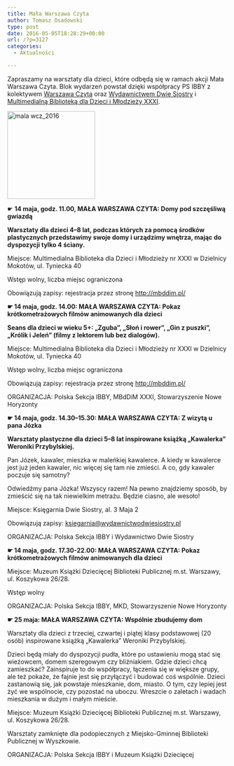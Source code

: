 ```yaml
---
title: Mała Warszawa Czyta
author: Tomasz Osadowski
type: post
date: 2016-05-05T18:28:29+00:00
url: /?p=3127
categories:
  - Aktualności

---
```

Zapraszamy na warsztaty dla dzieci, które odbędą się w ramach akcji Mała Warszawa Czyta. Blok wydarzeń powstał dzięki współpracy PS IBBY z kolektywem <a href="https://www.facebook.com/Warszawaczyta/?fref=ts" target="_blank">Warszawa Czyta</a> oraz <a href="http://www.wydawnictwodwiesiostry.pl/" target="_blank">Wydawnictwem Dwie Siostry</a> i <a href="http://mbddim.pl/" target="_blank">Multimedialną Biblioteką dla Dzieci i Młodzieży XXXI</a>.

<img class="alignnone size-medium wp-image-3128" src="http://www.ibby.pl/wp-content/uploads/2016/05/mala-wcz_2016-200x200.jpg" alt="mala wcz_2016" width="200" height="200" srcset="http://www.ibby.pl/wp-content/uploads/2016/05/mala-wcz_2016-200x200.jpg 200w, http://www.ibby.pl/wp-content/uploads/2016/05/mala-wcz_2016-100x100.jpg 100w, http://www.ibby.pl/wp-content/uploads/2016/05/mala-wcz_2016-768x768.jpg 768w, http://www.ibby.pl/wp-content/uploads/2016/05/mala-wcz_2016-600x600.jpg 600w, http://www.ibby.pl/wp-content/uploads/2016/05/mala-wcz_2016.jpg 800w" sizes="(max-width: 200px) 100vw, 200px" />

☛ **14 maja, godz. 11.00, MAŁA WARSZAWA CZYTA: Domy pod szczęśliwą gwiazdą**

**Warsztaty dla dzieci 4–8 lat, podczas których za pomocą środków plastycznych przedstawimy swoje domy i urządzimy wnętrza, mając do dyspozycji tylko 4 ściany.**

Miejsce: Multimedialna Biblioteka dla Dzieci i Młodzieży nr XXXI w Dzielnicy Mokotów, ul. Tyniecka 40

Wstęp wolny, liczba miejsc ograniczona
  
Obowiązują zapisy: rejestracja przez stronę <a href="http://mbddim.pl/" target="_blank">http://mbddim.pl/</a>

**☛ 14 maja, godz. 14.00: MAŁA WARSZAWA CZYTA: Pokaz krótkometrażowych filmów animowanych dla dzieci**

**Seans dla dzieci w wieku 5+: &#8222;Zguba&#8221;, &#8222;Słoń i rower&#8221;, &#8222;Gin z puszki&#8221;, &#8222;Królik i Jeleń&#8221; (filmy z lektorem lub bez dialogów).**

Miejsce: Multimedialna Biblioteka dla Dzieci i Młodzieży nr XXXI w Dzielnicy Mokotów, ul. Tyniecka 40

Wstęp wolny, liczba miejsc ograniczona
  
Obowiązują zapisy: rejestracja przez stronę <a href="http://mbddim.pl/" target="_blank">http://mbddim.pl/</a>

ORGANIZACJA: Polska Sekcja IBBY, MBdDiM XXXI, Stowarzyszenie Nowe Horyzonty

**☛ 14 maja, godz. 14.30–15.30: MAŁA WARSZAWA CZYTA: Z wizytą u pana Józka**

**Warsztaty plastyczne dla dzieci 5–8 lat inspirowane książką &#8222;Kawalerka&#8221; Weroniki Przybylskiej.**

Pan Józek, kawaler, mieszka w maleńkiej kawalerce. A kiedy w kawalerce jest już jeden kawaler, nic więcej się tam nie zmieści. A co, gdy kawaler poczuje się samotny?
  
Odwiedźmy pana Józka! Wszyscy razem! Na pewno znajdziemy sposób, by zmieścić się na tak niewielkim metrażu. Będzie ciasno, ale wesoło!

Miejsce: Księgarnia Dwie Siostry, al. 3 Maja 2

Obowiązują zapisy: <ksiegarnia@wydawnictwodwiesiostry.pl>

ORGANIZACJA: Polska Sekcja IBBY i Wydawnictwo Dwie Siostry

**☛ 14 maja, godz. 17.30-22.00: MAŁA WARSZAWA CZYTA: Pokaz krótkometrażowych filmów animowanych dla dzieci**

Miejsce: Muzeum Książki Dziecięcej Biblioteki Publicznej m.st. Warszawy, ul. Koszykowa 26/28.

Wstęp wolny

ORGANIZACJA: Polska Sekcja IBBY, MKD, Stowarzyszenie Nowe Horyzonty

**☛ 25 maja: MAŁA WARSZAWA CZYTA: Wspólnie zbudujemy dom**
  
Warsztaty dla dzieci z trzeciej, czwartej i piątej klasy podstawowej (20 osób) inspirowane książką &#8222;Kawalerka&#8221; Weroniki Przybylskiej.

Dzieci będą miały do dyspozycji pudła, które po ustawieniu mogą stać się wieżowcem, domem szeregowym czy bliźniakiem. Gdzie dzieci chcą zamieszkać? Zainspiruje to do współpracy, łączenia się w większe grupy, ale też pokaże, że fajnie jest się przyłączyć i budować coś wspólnie. Dzieci zastanowią się, jak powstaje mieszkanie, dom, miasto. O tym, czy lepiej jest żyć we wspólnocie, czy pozostać na uboczu. Wreszcie o zaletach i wadach mieszkania w dużym i małym mieście.

Miejsce: Muzeum Książki Dziecięcej Biblioteki Publicznej m.st. Warszawy, ul. Koszykowa 26/28.

Warsztaty zamknięte dla podopiecznych z Miejsko-Gminnej Biblioteki Publicznej w Wyszkowie.

ORGANIZACJA: Polska Sekcja IBBY i Muzeum Książki Dziecięcej